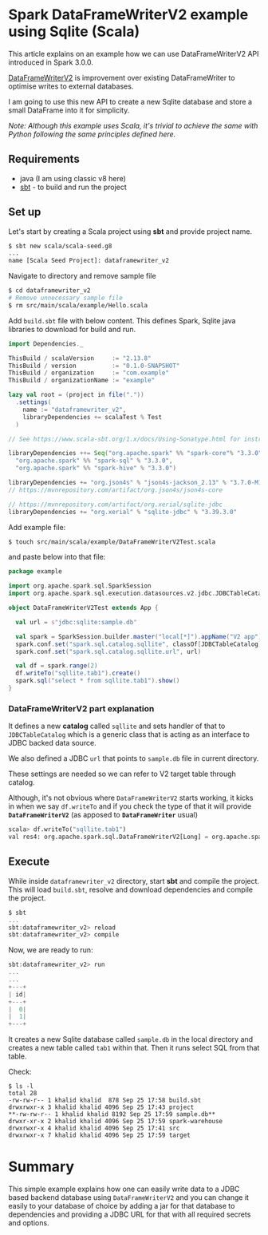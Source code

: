 # Spark DataFrameWriterV2 example using Sqlite (Scala)

This article explains on an example how we can use DataFrameWriterV2 API 
introduced in Spark 3.0.0.

[DataFrameWriterV2](https://issues.apache.org/jira/browse/SPARK-23521) is improvement over 
existing DataFrameWriter to optimise writes to external databases.

I am going to use this new API to create a new Sqlite database and store a small 
DataFrame into it for simplicity.

_Note: Although this example uses Scala, it's trivial to achieve the same with Python
following the same principles defined here._

## Requirements
- java (I am using classic v8 here)
- [sbt](https://www.scala-sbt.org/1.x/docs/index.html) - to build and run the project 

## Set up
Let's start by creating a Scala project using **sbt** and provide project name.
```bash
$ sbt new scala/scala-seed.g8
...
name [Scala Seed Project]: dataframewriter_v2

```

Navigate to directory and remove sample file
```bash
$ cd dataframewriter_v2
# Remove unnecessary sample file
$ rm src/main/scala/example/Hello.scala
```

Add `build.sbt` file with below content. This defines Spark, Sqlite
java libraries to download for build and run.
```scala
import Dependencies._

ThisBuild / scalaVersion     := "2.13.8"
ThisBuild / version          := "0.1.0-SNAPSHOT"
ThisBuild / organization     := "com.example"
ThisBuild / organizationName := "example"

lazy val root = (project in file("."))
  .settings(
    name := "dataframewriter_v2",
    libraryDependencies += scalaTest % Test
  )

// See https://www.scala-sbt.org/1.x/docs/Using-Sonatype.html for instructions on how to publish to Sonatype.

libraryDependencies ++= Seq("org.apache.spark" %% "spark-core"% "3.3.0",
  "org.apache.spark" %% "spark-sql" % "3.3.0",
  "org.apache.spark" %% "spark-hive" % "3.3.0")

libraryDependencies += "org.json4s" % "json4s-jackson_2.13" % "3.7.0-M11"
// https://mvnrepository.com/artifact/org.json4s/json4s-core

// https://mvnrepository.com/artifact/org.xerial/sqlite-jdbc
libraryDependencies += "org.xerial" % "sqlite-jdbc" % "3.39.3.0"
```

Add example file:
```bash
$ touch src/main/scala/example/DataFrameWriterV2Test.scala
```
and paste below into that file:
```scala
package example

import org.apache.spark.sql.SparkSession
import org.apache.spark.sql.execution.datasources.v2.jdbc.JDBCTableCatalog

object DataFrameWriterV2Test extends App {

  val url = s"jdbc:sqlite:sample.db"

  val spark = SparkSession.builder.master("local[*]").appName("V2 app").getOrCreate()
  spark.conf.set("spark.sql.catalog.sqllite", classOf[JDBCTableCatalog].getName)
  spark.conf.set("spark.sql.catalog.sqllite.url", url)

  val df = spark.range(2)
  df.writeTo("sqllite.tab1").create()
  spark.sql("select * from sqllite.tab1").show()
}

```
### DataFrameWriterV2 part explanation
It defines a new **catalog** called `sqllite` and sets handler of that to `JDBCTableCatalog`
which is a generic class that is acting as an interface to JDBC backed data source. 

We also defined a JDBC `url` that points to `sample.db` file in current directory.

These settings are needed so we can refer to V2 target table through catalog. 

Although, it's not obvious where `DataFrameWriterV2` starts working, it kicks in when
we say `df.writeTo` and if you check the type of that it will provide **`DataFrameWriterV2`** (as 
apposed to **`DataFrameWriter`** usual)
```python
scala> df.writeTo("sqllite.tab1")
val res4: org.apache.spark.sql.DataFrameWriterV2[Long] = org.apache.spark.sql.DataFrameWriterV2@df3a499

```

## Execute
While inside `dataframewriter_v2` directory, start **sbt** and compile the project.
This will load `build.sbt`, resolve and download dependencies and compile the project.

```scala
$ sbt
...
sbt:dataframewriter_v2> reload
sbt:dataframewriter_v2> compile
```

Now, we are ready to run:
```scala
sbt:dataframewriter_v2> run
...
...
+---+
| id|
+---+
|  0|
|  1|
+---+

```

It creates a new Sqlite database called `sample.db` in the local
directory and creates a new table called `tab1` within that. 
Then it runs select SQL from that table.

Check:
```shell
$ ls -l
total 28
-rw-rw-r-- 1 khalid khalid  878 Sep 25 17:58 build.sbt
drwxrwxr-x 3 khalid khalid 4096 Sep 25 17:43 project
**-rw-rw-r-- 1 khalid khalid 8192 Sep 25 17:59 sample.db**
drwxr-xr-x 2 khalid khalid 4096 Sep 25 17:59 spark-warehouse
drwxrwxr-x 4 khalid khalid 4096 Sep 25 17:41 src
drwxrwxr-x 7 khalid khalid 4096 Sep 25 17:59 target

```

# Summary
This simple example explains how one can easily write data to a JDBC based
backend database using `DataFrameWriterV2` and you can change it easily to 
your database of choice by adding a jar for that database to dependencies 
and providing a JDBC URL for that with all required secrets and options.

